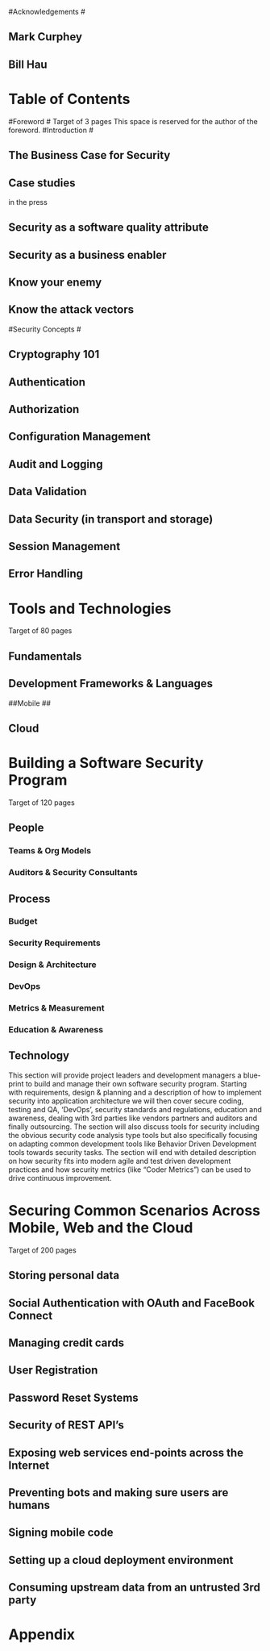 #Acknowledgements #
## Mark Curphey ##
## Bill Hau ##

# Table of Contents #

#Foreword #
Target of 3 pages
This space is reserved for the author of the foreword. 
#Introduction #
## The Business Case for Security ##
## Case studies ##
in the press
## Security as a software quality attribute
## Security as a business enabler
## Know your enemy
## Know the attack vectors

#Security Concepts #
## Cryptography 101 ##
## Authentication
## Authorization
## Configuration Management
## Audit and Logging
## Data Validation
## Data Security (in transport and storage)
## Session Management ##
## Error Handling

# Tools and Technologies #
Target of 80 pages
## Fundamentals ##
## Development Frameworks & Languages ##
##Mobile ##
## Cloud ##

# Building a Software Security Program #
Target of 120 pages
## People ##
### Teams & Org Models ###
### Auditors & Security Consultants ###
## Process ##
### Budget ###
### Security Requirements ###
### Design & Architecture ###
### DevOps ###
### Metrics & Measurement ###
### Education & Awareness ###
## Technology ##

This section will provide project leaders and development managers a blue-print to build and manage their own software security program. Starting with requirements, design & planning and a description of how to implement security into application architecture we will then cover secure coding, testing and QA, ‘DevOps’, security standards and regulations, education and awareness, dealing with 3rd parties like vendors partners and auditors and finally outsourcing. The section will also discuss tools for security including the obvious security code analysis type tools but also specifically focusing on adapting common development tools like Behavior Driven Development tools towards security tasks. The section will end with detailed description on how security fits into modern agile and test driven development practices and how security metrics (like “Coder Metrics”) can be used to drive continuous improvement.

# Securing Common Scenarios Across Mobile, Web and the Cloud #
Target of 200 pages
## Storing personal data ##
## Social Authentication with OAuth and FaceBook Connect
## Managing credit cards ##
## User Registration ##
## Password Reset Systems ##
## Security of REST API’s ##
## Exposing web services end-points across the Internet ##
## Preventing bots and making sure users are humans ##
## Signing mobile code ##
## Setting up a cloud deployment environment ##
## Consuming upstream data from an untrusted 3rd party ##

# Appendix #
